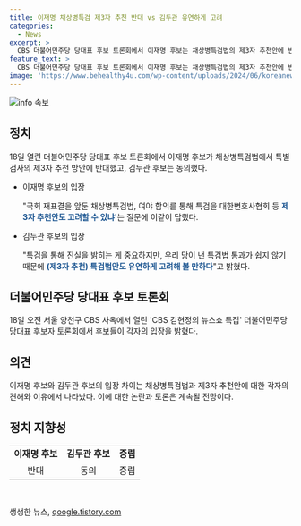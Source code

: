 ```yaml
---
title: 이재명 채상병특검 제3자 추천 반대 vs 김두관 유연하게 고려
categories:
  - News
excerpt: >
  CBS 더불어민주당 당대표 후보 토론회에서 이재명 후보는 채상병특검법의 제3자 추천안에 반대하며 검사의 공정성 우려를 피력했고, 김두관 후보는 유연한 태도를 보였다. 이재명 후보는 윤석열 대통령 탄핵 여부에 대한 직접적인 답변을 피하고, 국민의 뜻에 따라 결정돼야 한다고 주장했다. 두 후보 간의 입장 차이와 논란이 화두에 올랐다.
feature_text: >
  CBS 더불어민주당 당대표 후보 토론회에서 이재명 후보는 채상병특검법의 제3자 추천안에 반대하며 검사의 공정성 우려를 피력했고, 김두관 후보는 유연한 태도를 보였다. 이재명 후보는 윤석열 대통령 탄핵 여부에 대한 직접적인 답변을 피하고, 국민의 뜻에 따라 결정돼야 한다고 주장했다. 두 후보 간의 입장 차이와 논란이 화두에 올랐다.
image: 'https://www.behealthy4u.com/wp-content/uploads/2024/06/koreanews.jpg'
---
```


<p><img src="https://www.behealthy4u.com/wp-content/uploads/2024/06/koreanews.jpg" alt="info 속보" /></p>

<h2 data-ke-size="size26">정치</h2>

<p data-ke-size="size16">18일 열린 더불어민주당 당대표 후보 토론회에서 이재명 후보가 채상병특검법에서 특별검사의 제3자 추천 방안에 반대했고, 김두관 후보는 동의했다.</p>

<ul>
  <li>이재명 후보의 입장</li>
  <p data-ke-size="size16">"국회 재표결을 앞둔 채상병특검법, 여야 합의를 통해 특검을 대한변호사협회 등 <b><span style="color: #1a5490;">제3자 추천안도 고려할 수 있냐'</span></b>는 질문에 이같이 답했다.</p>

  <li>김두관 후보의 입장</li>
  <p data-ke-size="size16">"특검을 통해 진실을 밝히는 게 중요하지만, 우리 당이 낸 특검법 통과가 쉽지 않기 때문에 <b><span style="color: #1a5490;">(제3자 추천) 특검법안도 유연하게 고려해 볼 만하다</span></b>"고 밝혔다.</p>
</ul>

<h2 data-ke-size="size26">더불어민주당 당대표 후보 토론회</h2>

<p data-ke-size="size16">18일 오전 서울 양천구 CBS 사옥에서 열린 'CBS 김현정의 뉴스쇼 특집' 더불어민주당 당대표 후보자 토론회에서 후보들이 각자의 입장을 밝혔다.</p>

<h2 data-ke-size="size26">의견</h2>

<p data-ke-size="size16">이재명 후보와 김두관 후보의 입장 차이는 채상병특검법과 제3자 추천안에 대한 각자의 견해와 이유에서 나타났다. 이에 대한 논란과 토론은 계속될 전망이다.</p>

<h2 data-ke-size="size26">정치 지향성</h2>

<table>
  <tr>
    <td style="text-align: center; height: 17px;"><b>이재명 후보</b></td>
    <td style="text-align: center; height: 17px;"><b>김두관 후보</b></td>
    <td style="text-align: center; height: 17px;"><b>중립</b></td>
  </tr>
  <tr>
    <td style="text-align: center; height: 17px;">반대</td>
    <td style="text-align: center; height: 17px;">동의</td>
    <td style="text-align: center; height: 17px;">중립</td>
  </tr>
</table>

<p data-ke-size="size16">&nbsp;</p>
생생한 뉴스, <a href="https://qoogle.tistory.com" rel="dofollow">qoogle.tistory.com</a>


